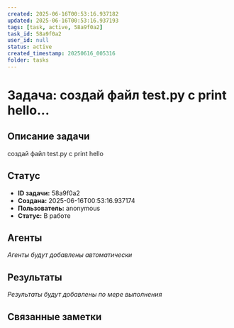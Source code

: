 ```yaml
---
created: 2025-06-16T00:53:16.937182
updated: 2025-06-16T00:53:16.937193
tags: [task, active, 58a9f0a2]
task_id: 58a9f0a2
user_id: null
status: active
created_timestamp: 20250616_005316
folder: tasks
---
```


# Задача: создай файл test.py с print hello...

## Описание задачи

создай файл test.py с print hello

## Статус
- **ID задачи:** 58a9f0a2
- **Создана:** 2025-06-16T00:53:16.937174
- **Пользователь:** anonymous
- **Статус:** В работе

## Агенты
*Агенты будут добавлены автоматически*

## Результаты
*Результаты будут добавлены по мере выполнения*

## Связанные заметки

